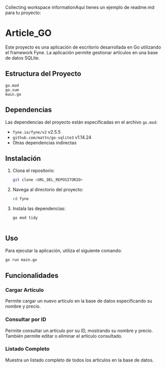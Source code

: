 Collecting workspace informationAquí tienes un ejemplo de readme.md para tu proyecto:


# Article_GO

Este proyecto es una aplicación de escritorio desarrollada en Go utilizando el framework Fyne. La aplicación permite gestionar artículos en una base de datos SQLite.

## Estructura del Proyecto

```
go.mod
go.sum
main.go
```

## Dependencias

Las dependencias del proyecto están especificadas en el archivo `go.mod`:

- `fyne.io/fyne/v2` v2.5.5
- `github.com/mattn/go-sqlite3` v1.14.24
- Otras dependencias indirectas

## Instalación

1. Clona el repositorio:
    ```sh
    git clone <URL_DEL_REPOSITORIO>
    ```
2. Navega al directorio del proyecto:
    ```sh
    cd fyne
    ```
3. Instala las dependencias:
    ```sh
    go mod tidy
  

## Uso

Para ejecutar la aplicación, utiliza el siguiente comando:
```sh
go run main.go
```

## Funcionalidades

### Cargar Artículo

Permite cargar un nuevo artículo en la base de datos especificando su nombre y precio.

### Consultar por ID

Permite consultar un artículo por su ID, mostrando su nombre y precio. También permite editar o eliminar el artículo consultado.

### Listado Completo

Muestra un listado completo de todos los artículos en la base de datos.


